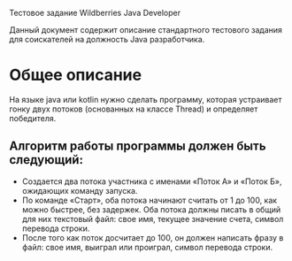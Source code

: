 <div id="contents"><p class="c9 title" id="h.dfv03pla14eu"><span class="c10">Тестовое задание Wildberries Java Developer</span></p><p class="c12"><span class="c3">Данный документ содержит описание стандартного тестового задания для соискателей на должность Java разработчика.</span></p><h1 class="c0" id="h.enqoxied302x"><span class="c1">Общее описание</span></h1><p class="c6"><span class="c3">На языке java или kotlin нужно сделать программу, которая устраивает гонку двух потоков (основанных на классе Thread) и определяет победителя. </span></p><h2 class="c0" id="h.enqoxied302x"><span class="c1">Алгоритм работы программы должен быть следующий:</span></h2><ul class="c5 lst-kix_txiuh97ejepy-0 start"><li class="c6 c7"><span class="c3">Создается два потока участника с именами  «Поток  А» и «Поток Б», ожидающих команду запуска.</span></li><li class="c6 c7"><span class="c3">По команде «Старт», оба потока начинают считать от 1 до 100, как можно быстрее, без задержек.  Оба потока должны писать в общий для них текстовый файл: свое имя,  текущее значение счета, символ перевода строки.</span></li><li class="c6 c7"><span class="c3">После того как поток досчитает до 100, он должен написать фразу в файл: свое имя, выиграл или проиграл, символ перевода строки.</span></li></ul></div>
